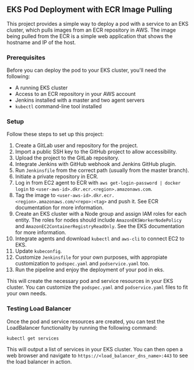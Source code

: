 
## EKS Pod Deployment with ECR Image Pulling

This project provides a simple way to deploy a pod with a service to an EKS cluster, which pulls images from an ECR repository in AWS.
The image being pulled from the ECR is a simple web application that shows the hostname and IP of the host. 

### Prerequisites

Before you can deploy the pod to your EKS cluster, you'll need the following:

-   A running EKS cluster
-   Access to an ECR repository in your AWS account
-   Jenkins installed with a master and two agent servers
-   `kubectl` command-line tool installed

### Setup

Follow these steps to set up this project:

1.  Create a GitLab user and repository for the project.
2.  Import a public SSH key to the GitHub project to allow accessibility.
3.  Upload the project to the GitLab repository.
4.  Integrate Jenkins with GitHub webhook and Jenkins GitHub plugin.
5.  Run `Jenkinsfile` from the correct path (usually from the master branch).
6.  Initiate a private repository in ECR.
7.  Log in from EC2 agent to ECR with `aws get-login-password | docker login` to `<user-aws-id>.dkr.ecr.<region>.amazonaws.com`.
8.  Tag the image to `<user-aws-id>.dkr.ecr.<region>.amazonaws.com/<repo>:<tag>` and push it. See ECR documentation for more information.
9.  Create an EKS cluster with a Node group and assign IAM roles for each entity. The roles for nodes should include `AmazonEKSWorkerNodePolicy` and `AmazonEC2ContainerRegistryReadOnly`. See the EKS documentation for more information.
10.  Integrate agents and download `kubectl` and `aws-cli` to connect EC2 to EKS.
11.  Update `kubeconfig`.
12.  Customize `Jenkinsfile` for your own purposes, with appropiate customization to `podspec.yaml` and `podservice.yaml` too.
13.  Run the pipeline and enjoy the deployment of your pod in eks.

This will create the necessary pod and service resources in your EKS cluster. You can customize the `podspec.yaml` and `podservice.yaml` files to fit your own needs.

### Testing Load Balancer

Once the pod and service resources are created, you can test the LoadBalancer functionality by running the following command:

`kubectl get services` 

This will output a list of services in your EKS cluster. You can then open a web browser and navigate to `https://<load_balancer_dns_name>:443` to see the load balancer in action.
